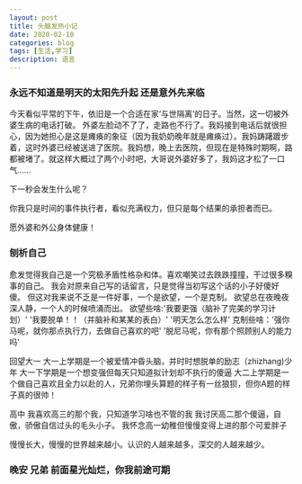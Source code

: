 ```yaml
---
layout: post
title: 头脑发热小记
date: 2020-02-10
categories: blog
tags: [生活,学习]
description: 语言
---
```


### 永远不知道是明天的太阳先升起 还是意外先来临
 今天看似平常的下午，依旧是一个合适在家‘与世隔离’的日子。当然，这一切被外婆生病的电话打破。
 外婆左脸动不了了，走路也不行了。我妈接到电话后就很担心，因为她担心是这是瘫痪的象征（因为我奶奶晚年就是瘫痪过）。我妈踌躇踱步着，这时外婆已经被送进了医院。我妈想，晚上去医院，但现在是特殊时期啊，路都被堵了。就这样大概过了两个小时吧，大哥说外婆好多了，我妈这才松了一口气......

 下一秒会发生什么呢？

 你我只是时间的事件执行者，看似充满权力，但只是每个结果的承担者而已。 

 愿外婆和外公身体健康！


### 刨析自己

 愈发觉得我自己是一个究极矛盾性格杂和体。喜欢嘲笑过去跌跌撞撞，干过很多糗事的自己。
 我会对原来自己写的话留言，只是觉得当初写这个话的小子好傻好傻。
 但这对我来说不乏是一件好事，一个是欲望，一个是克制。
 欲望总在夜晚夜深人静，一个人的时候喷涌而出。
 欲望些啥:'我要更强（脑补了完美的学习计划）' '我要脱单！！（并脑补和某某的表白）' '明天怎么怎么样'
 克制些啥：'强你马呢，就你那点执行力，去做自己喜欢的吧'  '脱尼马呢，你有那个照顾别人的能力吗'  

 回望大一
 大一上学期是一个被爱情冲昏头脑，并时时想脱单的励志（zhizhang)少年
 大一下学期是一个想变强但每天只知道拟计划却不执行的傻逼
 大二上学期是一个做自己喜欢且全力以赴的人，兄弟你埋头算题的样子有一丝狼狈，但你A题的样子真的很帅！

 高中
 我喜欢高三的那个我，只知道学习啥也不管的我
 我讨厌高二那个傻逼，自傲，骄傲自信过头的毛头小子。
 我怀念高一幼稚但慢慢变得上进的那个可爱胖子

 慢慢长大，慢慢的世界越来越小。认识的人越来越多，深交的人越来越少。

### 晚安 兄弟 前面星光灿烂，你我前途可期









